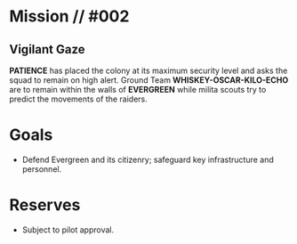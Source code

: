 # Mission // #002
## Vigilant Gaze

**PATIENCE** has placed the colony at its maximum security level and asks the squad to remain on high alert. Ground Team **WHISKEY-OSCAR-KILO-ECHO** are to remain within the walls of **EVERGREEN** while milita scouts try to predict the movements of the raiders.

# Goals
- Defend Evergreen and its citizenry; safeguard key infrastructure and personnel.

# Reserves
- Subject to pilot approval.
